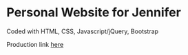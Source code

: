 # Personal Website for Jennifer

Coded with HTML, CSS, Javascript/jQuery, Bootstrap <br>

Production link [here](https://jenniferhsu.herokuapp.com)
